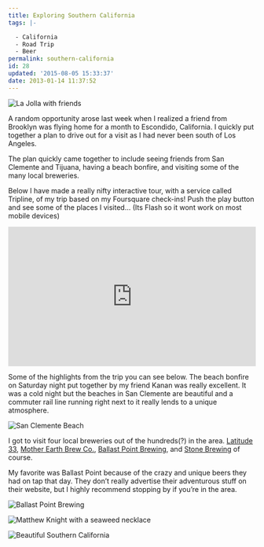 ```yaml
---
title: Exploring Southern California
tags: |-

  - California
  - Road Trip
  - Beer
permalink: southern-california
id: 28
updated: '2015-08-05 15:33:37'
date: 2013-01-14 11:37:52
---
```



![La Jolla with friends](/blog/content/images/2015/08/13---56.jpg)

A random opportunity arose last week when I realized a friend from Brooklyn was flying home for a month to Escondido, California. I quickly put together a plan to drive out for a visit as I had never been south of Los Angeles.

The plan quickly came together to include seeing friends from San Clemente and Tijuana, having a beach bonfire, and visiting some of the many local breweries.

Below I have made a really nifty interactive tour, with a service called Tripline, of my trip based on my Foursquare check-ins! Push the play button and see some of the places I visited… (Its Flash so it wont work on most mobile devices)

<div style="position: relative;margin: 5px 0 5px 0;padding-bottom: 56.25%;height: 0;clear: both;"><iframe style="position: absolute;top: 0;left: 0;width: 100%;height: 100%;border: 0;margin: 0;" src="http://www.tripline.net/map?tripId=5725352274111005B0A9F21120A260B9&onSite=0" frameborder="0" webkitAllowFullScreen mozallowfullscreen allowFullScreen></iframe></div>

Some of the highlights from the trip you can see below. The beach bonfire on Saturday night put together by my friend Kanan was really excellent. It was a cold night but the beaches in San Clemente are beautiful and a commuter rail line running right next to it really lends to a unique atmosphere.

![San Clemente Beach](/blog/content/images/2015/08/13---61.jpg)

I got to visit four local breweries out of the hundreds(?) in the area. [Latitude 33](http://www.lat33brew.com/), [Mother Earth Brew Co.](http://www.motherearthbrewco.com/), [Ballast Point Brewing](http://www.ballastpoint.com/), and [Stone Brewing](http://www.stonebrew.com/) of course.

My favorite was Ballast Point because of the crazy and unique beers they had on tap that day. They don’t really advertise their adventurous stuff on their website, but I highly recommend stopping by if you’re in the area.

![Ballast Point Brewing](/blog/content/images/2015/08/13---21.jpg)

![Matthew Knight with a seaweed necklace](/blog/content/images/2015/08/13---32.jpg)

![Beautiful Southern California](/blog/content/images/2015/08/13---28.jpg)